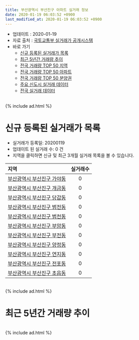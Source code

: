 ```yaml
---
title: 부산광역시 부산진구 아파트 실거래 정보
date: 2020-01-19 06:03:52 +0900
last_modified_at: 2020-01-19 06:03:52 +0900
---
```


* 업데이트 : 2020-01-19
* 자료 출처 : [국토교통부 실거래가 공개시스템](http://rt.molit.go.kr)
* 바로 가기
    * [신규 등록된 실거래가 목록](#신규-등록된-실거래가-목록)
    * [최근 5년간 거래량 추이](#최근-5년간-거래량-추이)
    * [전국 거래량 TOP 50 지역](https://apt-info.github.io/apt-trade-info/최근-3개월-전국에서-가장-거래가-많이-발생한-지역)
    * [전국 거래량 TOP 50 아파트](https://apt-info.github.io/apt-trade-info/최근-3개월-전국에서-가장-거래가-많이-발생한-아파트)
    * [전국 거래량 TOP 50 분양권](https://apt-info.github.io/apt-trade-info/최근-3개월-전국에서-가장-거래가-많이-발생한-분양권)
    * [주요 신도시 실거래 데이터](https://apt-info.github.io/apt-trade-info/주요-신도시)
    * [전국 실거래 데이터](https://apt-info.github.io/apt-trade-info/전국)

<br>
{% include ad.html %}
<br>

# 신규 등록된 실거래가 목록
* 실거래가 등록일: 20200119
* 업데이트 된 실거래 수: 0 건
* 지역을 클릭하면 신규 및 최근 3개월 실거래 목록을 볼 수 있습니다.


|지역|실거래수|
|:---|:---:|
|[부산광역시 부산진구 가야동](https://apt-info.github.io/apt-trade-info/부산광역시-부산진구-가야동)|0|
|[부산광역시 부산진구 개금동](https://apt-info.github.io/apt-trade-info/부산광역시-부산진구-개금동)|0|
|[부산광역시 부산진구 당감동](https://apt-info.github.io/apt-trade-info/부산광역시-부산진구-당감동)|0|
|[부산광역시 부산진구 범전동](https://apt-info.github.io/apt-trade-info/부산광역시-부산진구-범전동)|0|
|[부산광역시 부산진구 범천동](https://apt-info.github.io/apt-trade-info/부산광역시-부산진구-범천동)|0|
|[부산광역시 부산진구 부암동](https://apt-info.github.io/apt-trade-info/부산광역시-부산진구-부암동)|0|
|[부산광역시 부산진구 부전동](https://apt-info.github.io/apt-trade-info/부산광역시-부산진구-부전동)|0|
|[부산광역시 부산진구 양정동](https://apt-info.github.io/apt-trade-info/부산광역시-부산진구-양정동)|0|
|[부산광역시 부산진구 연지동](https://apt-info.github.io/apt-trade-info/부산광역시-부산진구-연지동)|0|
|[부산광역시 부산진구 전포동](https://apt-info.github.io/apt-trade-info/부산광역시-부산진구-전포동)|0|
|[부산광역시 부산진구 초읍동](https://apt-info.github.io/apt-trade-info/부산광역시-부산진구-초읍동)|0|


<br>
{% include ad.html %}
<br>

# 최근 5년간 거래량 추이


<div style="width:100%;">
    <canvas id="deal_progress" height="200"></canvas>
</div>

<script>
new Chart(document.getElementById("deal_progress"), {
    type: 'line',
    data: {
        labels: ['201501','201502','201503','201504','201505','201506','201507','201508','201509','201510','201511','201512','201601','201602','201603','201604','201605','201606','201607','201608','201609','201610','201611','201612','201701','201702','201703','201704','201705','201706','201707','201708','201709','201710','201711','201712','201801','201802','201803','201804','201805','201806','201807','201808','201809','201810','201811','201812','201901','201902','201903','201904','201905','201906','201907','201908','201909','201910','201911','201912','202001'],
        datasets: [{
            label: '매매',
            pointRadius: 1,
            data: [508, 464, 709, 656, 565, 571, 554, 442, 525, 601, 512, 425, 348, 371, 530, 542, 517, 526, 591, 515, 728, 844, 636, 376, 372, 523, 636, 565, 537, 519, 407, 371, 349, 283, 368, 251, 485, 367, 443, 255, 226, 264, 211, 210, 222, 276, 233, 214, 257, 243, 292, 307, 283, 307, 330, 343, 328, 489, 840, 565, 139],
            borderColor: "rgba(255, 201, 14, 1)",
            backgroundColor: "rgba(255, 201, 14, 0.5)",
            fill: false,
            lineTension: 0
        },{
            label: '전월세',
            pointRadius: 1,
            data: [391, 401, 392, 363, 349, 327, 341, 299, 274, 355, 307, 307, 373, 375, 359, 357, 305, 302, 285, 303, 275, 461, 431, 400, 373, 483, 419, 368, 352, 363, 405, 360, 334, 298, 325, 306, 345, 366, 461, 368, 320, 270, 298, 249, 206, 300, 255, 345, 443, 435, 356, 330, 423, 417, 477, 460, 369, 392, 389, 355, 120],
            borderColor: "rgba(0, 141, 185, 1)",
            backgroundColor: "rgba(0, 141, 185, 0.5)",
            fill: false,
            lineTension: 0
        }
        ]
    },
    options: {
        responsive: true,
        title: {
            display: false
        },
        tooltips: {
            mode: 'index',
            intersect: false
        },
        hover: {
            mode: 'nearest',
            intersect: true
        },
        scales: {
            xAxes: [{
                display: true,
                scaleLabel: {
                    display: true,
                    labelString: '년/월'
                }
            }],
            yAxes: [{
                display: true,
                ticks: {
                    suggestedMin: 0,
                },
                scaleLabel: {
                    display: true,
                    labelString: '실거래 수'
                }
            }]
        }
    }
});

</script>


<br>
{% include ad.html %}
<br>

